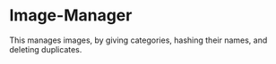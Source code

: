 # Image-Manager
This manages images, by giving categories, hashing their names, and deleting duplicates.
